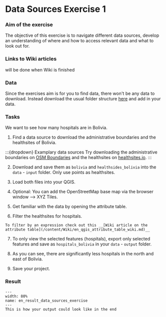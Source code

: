 # Data Sources Exercise 1

### Aim of the exercise
The objective of this exercise is to navigate different data sources, develop an understanding of where and how to access relevant data and what to look out for.

### Links to Wiki articles
will be done when Wiki is finished

### Data
Since the exercises aim is for you to find data, there won't be any data to download. Instead download the usual folder structure [here](linktobeadded.zip) and add in your data.

### Tasks

We want to see how many hospitals are in Bolivia. 

1. Find a data source to download the administrative boundaries and the healthsites of Bolivia.

:::{dropdown} Examplary data sources
Try downloading the administrative boundaries on [OSM Boundaries](https://osm-boundaries.com) and the healthsites on [healthsites.io](https://healthsites.io).
:::

2. Download and save them as `bolivia` and `healthsides_bolivia` into the `data` - `input` folder. Only use points as healthsites.

3. Load both files into your QGIS.  

4. Optional: You can add the OpenStreetMap base map via the browser window --> XYZ Tiles. 

5. Get familiar with the data by opening the attribute table.

6. Filter the healthsites for hospitals.

```{Hint}
To filter by an expression check out this __[Wiki article on the attribute table](/content/Wiki/en_qgis_attribute_table_wiki.md)__
```

7. To only view the selected features (hospitals), export only selected features and save as `hospitals_bolivia` in your `data` - `output` folder.

8. As you can see, there are significantly less hospitals in the north and east of Bolivia.

8. Save your project.


### Result

```{figure} /fig/en_result_data_sources_exercise.png
---
width: 80%
name: en_result_data_sources_exercise
---
This is how your output could look like in the end
```